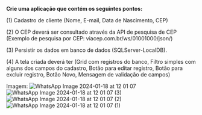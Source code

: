 <b>Crie uma aplicação que contém os seguintes pontos:</b>
 
 
(1) Cadastro de cliente (Nome, E-mail, Data de Nascimento, CEP)
 
(2) O CEP deverá ser consultado através da API de pesquisa de CEP (Exemplo de pesquisa por CEP: viacep.com.br/ws/01001000/json/)
 
(3) Persistir os dados em banco de dados (SQLServer-LocalDB).
 
(4) A tela criada deverá ter (Grid com registros do banco, Filtro simples com alguns dos campos do cadastro, Botão para editar registro, Botão para excluir registro, Botão Novo, Mensagem de validação de campos)

Imagem:
![WhatsApp Image 2024-01-18 at 12 01 07](https://github.com/Deuclerio/Raizen_ACT/assets/1810134/125c9ad4-6355-4f09-8b1b-6384c0f0d98e)
![WhatsApp Image 2024-01-18 at 12 01 07 (3)](https://github.com/Deuclerio/Raizen_ACT/assets/1810134/8efefef2-68a4-422b-9eab-96e007ac20c7)
![WhatsApp Image 2024-01-18 at 12 01 07 (2)](https://github.com/Deuclerio/Raizen_ACT/assets/1810134/148618e9-037a-4912-acc9-3b2146cc6a84)
![WhatsApp Image 2024-01-18 at 12 01 07 (1)](https://github.com/Deuclerio/Raizen_ACT/assets/1810134/7956d978-735e-4d18-ae61-28174c1fe0ad)
